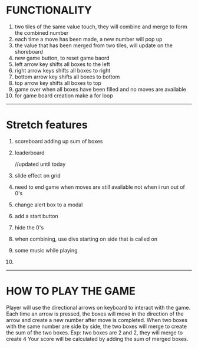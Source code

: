 # FUNCTIONALITY

1. two tiles of the same value touch, they will combine and merge to form the combined number 
2. each time a move has been made, a new number will pop up 
3. the value that has been merged from two tiles, will update on the shoreboard 
4. new game button, to reset game baord
5. left arrow key shifts all boxes to the left
6. right arrow keys shifts all boxes to right
7. bottom arrow key shifts all boxes to bottom 
8. top arrow key shifts all boxes to top 
9. game over when all boxes have been filled and no moves are available 
10. for game board creation make a for loop

--------------------------------------------------------------------

# Stretch features 

1. scoreboard adding up sum of boxes 
2. leaderboard

    //updated until today

3. slide effect on grid
4. need to end game when moves are still available not when i run out of 0's
5. change alert box to a modal
6. add a start button
7. hide the 0's
8. when combining, use divs starting on side that is called on 
9. some music while playing 
10. 

--------------------------------------------------------------------

# HOW TO PLAY THE GAME

Player will use the directional arrows on keyboard to interact with the game. Each time an arrow is pressed, the boxes will move in the direction of the arrow and create a new number after move is completed.
When two boxes with the same number are side by side, the two boxes will merge to create the sum of the two boxes. Exp: two boxes are 2 and 2, they will merge to create 4
Your score will be calculated by adding the sum of merged boxes.
